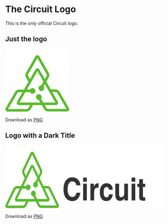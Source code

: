 # The Circuit Logo

This is the only official Circuit logo.

## Just the logo

<img src="logo.png" height="200"/>

Download as [PNG](logo.png)

## Logo with a Dark Title

<img src="logo-title-dark.png" height="200"/>

Download as [PNG](logo-title-dark.png)
